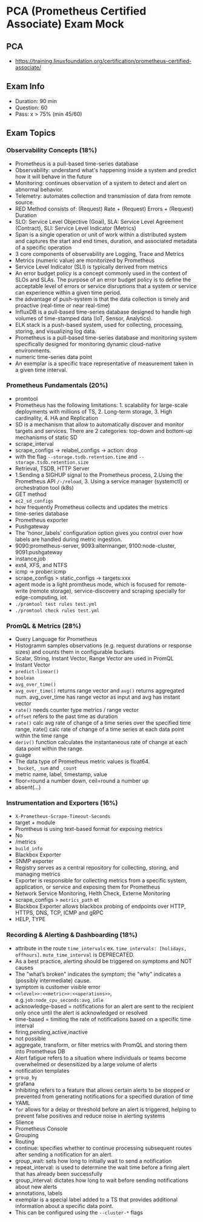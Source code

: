 # PCA (Prometheus Certified Associate) Exam Mock

## PCA
- https://training.linuxfoundation.org/certification/prometheus-certified-associate/

## Exam Info
- Duration: 90 min
- Question: 60
- Pass: x > 75% (min 45/60)

## Exam Topics

### Observability Concepts (18%)
- Prometheus is a pull-based time-series database
- Observability: understand what's happening inside a system and predict how it will behave in the future
- Monitoring: continues observation of a system to detect and alert on abnormal behavior.
- Telemetry: automates collection and transmission of data from remote source.
- RED Method consists of: (Request) Rate + (Request) Errors + (Request) Duration
- SLO: Service Level Objective (Goal), SLA: Service Level Agreement (Contract), SLI: Service Level Indicator (Metrics)
- Span is a single operation or unit of work within a distributed system and captures the start and end times, duration, and associated metadata of a specific operation
- 3 core components of observability are Logging, Trace and Metrics
- Metrics (numeric value) are monitorized by Prometheus
- Service Level Indicator (SLI) is typically derived from metrics
- An error budget policy is a concept commonly used in the context of SLOs and SLAs. The purpose of an error budget policy is to define the acceptable level of errors or service disruptions that a system or service can experience within a given time period.
- the advantage of push-system is that the data collection is timely and proactive (real-time or near real-time)
- InfluxDB is a pull-based time-series database designed to handle high volumes of time-stamped data (IoT, Sensor, Analytics).
- ELK stack is a push-based system, used for collecting, processing, storing, and visualizing log data.
- Prometheus is a pull-based time-series database and monitoring system specifically designed for monitoring dynamic cloud-native environments.
- numeric time-series data point 
- An exemplar is a specific trace representative of measurement taken in a given time interval.

### Prometheus Fundamentals (20%)
- promtool
- Prometheus has the following limitations: 1. scalability for large-scale deployments with millions of TS, 2. Long-term storage, 3. High cardinality, 4. HA and Replication
- SD is a mechanism that allow to automatically discover and monitor targets and services. There are 2 categories: top-down and bottom-up mechanisms of static SD
- scrape_interval
- scrape_configs -> relabel_configs -> action: drop
- with the flag `--storage.tsdb.retention.time` and `--storage.tsdb.retention.size`
- Retrieval, TSDB, HTTP Server
- 1.Sending a SIGHUP signal to the Prometheus process, 2.Using the Prometheus API `/-/reload`, 3. Using a service manager (systemctl) or orchestration tool (k8s)
- GET method
- `ec2_sd_configs`
- how frequently Prometheus collects and updates the metrics
- time-series database
- Prometheus exporter
- Pushgateway
- The 'honor_labels' configuration option gives you control over how labels are handled during metric ingestion.
- 9090:prometheus-server, 9093:altermanger, 9100:node-cluster, 9091:pushgateway
- instance,job
- ext4, XFS, and NTFS
- icmp -> prober:icmp
- scrape_configs > static_configs -> targets:xxx
- agent mode is a light promtheus mode, which is focused for remote-write (remote storage), service-discovery and scraping specially for edge-computing, iot.
- `./promtool test rules test.yml`
- `./promtool check rules test.yml`


### PromQL & Metrics (28%)
- Query Language for Prometheus
- Histogramm samples observations (e.g. request durations or response sizes) and counts them in configurable buckets
- Scalar, String, Instant Vector, Range Vector are used in PromQL
- Instant Vector
- `predict-linear()`
- `boolean`
- `avg_over_time()`
- `avg_over_time()` returns range vector and `avg()` returns aggregated num. avg_over_time has range vector as input and avg has instant vector
- `rate()` needs counter type metrics / range vector
- `offset` refers to the past time as duration
- `rate()` calc avg rate of change of a time series over the specified time range, irate() calc rate of change of a time series at each data point within the time range
- `deriv()` function calculates the instantaneous rate of change at each data point within the range.
- guage
- The data type of Prometheus metric values is float64.
- `_bucket`, `_sum` and `_count`
- metric name, label, timestamp, value
- floor=round a number down, ceil=round a number up
- absent(...)


### Instrumentation and Exporters (16%)
- `X-Prometheus-Scrape-Timeout-Seconds`
- target + module
- Promtheus is using text-based format for exposing metrics
- No
- /metrics
- `build_info`
- Blackbox Exporter
- SNMP exporter
- Registry serves as a central repository for collecting, storing, and managing metrics
- Exporter is responsible for collecting metrics from a specific system, application, or service and exposing them for Prometheus
- Network Service Monitoring, Helth Check, Externe Monitoring
- scrape_configs > `metrics_path` et
- Blackbox Exporter allows blackbox probing of endpoints over HTTP, HTTPS, DNS, TCP, ICMP and gRPC
- HELP, TYPE


### Recording & Alerting & Dashboarding (18%)
- attribute in the route `time_intervals` ex. `time_intervals: [holidays, offhours]`. `mute_time_interval` is DEPRECATED.
- As a best practice, alerting should be triggered on symptoms and NOT causes
- The "what’s broken" indicates the symptom; the "why" indicates a (possibly intermediate) cause.
- symptom is customer visible error
- `<<level>>:<<metric>>:<<operations>>`, e.g.`job:node_cpu_seconds:avg_idle`
- acknowledge-based = notifications for an alert are sent to the recipient only once until the alert is acknowledged or resolved
- time-based = timiting the rate of notifications based on a specific time interval
- firing,pending,active,inactive
- not possible
- aggregate, transform, or filter metrics with PromQL and storing them into Prometheus DB
- Alert fatigue refers to a situation where individuals or teams become overwhelmed or desensitized by a large volume of alerts
- notification templates
- `group_by`
- grafana
- Inhibiting refers to a feature that allows certain alerts to be stopped or prevented from generating notifications for a specified duration of time
- YAML
- `for` allows for a delay or threshold before an alert is triggered, helping to prevent false positives and reduce noise in alerting systems
- Slience
- Prometheus Console
- Grouping
- Routing
- continue: specifies whether to continue processing subsequent routes after sending a notification for an alert.
- group_wait: sets how long to initially wait to send a notification
- repeat_interval: is used to determine the wait time before a firing alert that has already been successfully
- group_interval: dictates how long to wait before sending notifications about new alerts
- annotations, labels
- exemplar is a special label added to a TS that provides additional information about a specific data point.
- This can be configured using the `--cluster-*` flags
